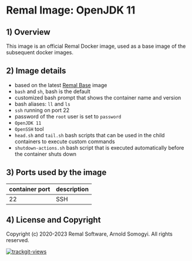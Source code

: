 # Remal Image: OpenJDK 11

## 1) Overview
This image is an official Remal Docker image, used as a base image of the subsequent docker images.

## 2) Image details
* based on the latest [Remal Base](../../base) image
* `bash` and `sh`, bash is the default
* customized bash prompt that shows the container name and version
* bash aliases: `ll` and `ls`
* `ssh` running on port 22
* password of the `root` user is set to `password`
* `OpenJDK 11`
* `OpenSSH` tool
* `head.sh` and `tail.sh` bash scripts that can be used in the child containers to execute custom commands
* `shutdown-actions.sh` bash script that is executed automatically before the container shuts down

## 3) Ports used by the image

| container port | description |
|----------------|-------------|
| 22             | SSH         |

## 4) License and Copyright
Copyright (c) 2020-2023 Remal Software, Arnold Somogyi. All rights reserved.

<a href="https://trackgit.com">
  <img src="https://us-central1-trackgit-analytics.cloudfunctions.net/token/ping/lcfhkdub7k2lpj33n2cl" alt="trackgit-views" />
</a>
